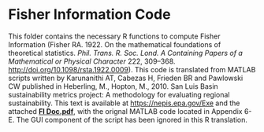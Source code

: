# Fisher Information Code 

This folder contains the necessary R functions to compute Fisher Information (Fisher RA. 1922. On the mathematical foundations of theoretical statistics. 
_Phil. Trans. R. Soc. Lond. A Containing Papers of a Mathematical or Physical Character_ 222, 309–368. http://doi.org/10.1098/rsta.1922.0009). This code is 
translated from MATLAB scripts written by Karunanithi AT, Cabezas H, Frieden BR and Pawlowski CW  published in Heberling, M., Hopton, M., 2010. 
San Luis Basin sustainability metrics project: A methodology for evaluating regional sustainability. This text is available at https://nepis.epa.gov/Exe and the attached [**FI Doc.pdf**](fisher_information/FI%20Doc.pdf), with the orignal MATLAB code located in Appendix 6-E. The GUI component of the script has been ignored in this R translation.
